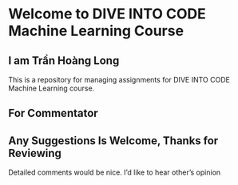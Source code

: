 # Welcome to DIVE INTO CODE Machine Learning Course

## **I am Trần Hoàng Long**

This is a repository for managing assignments for DIVE INTO CODE Machine Learning course.

## For Commentator

## Any Suggestions Is Welcome, Thanks for Reviewing

Detailed comments would be nice. I’d like to hear other’s opinion